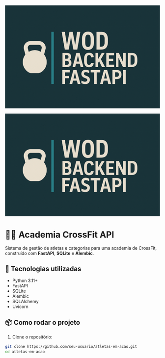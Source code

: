 ![WOD Backend FastAPI Banner](banner.png)
<p align="center">
  <img src="banner.png" alt="WOD Backend FastAPI Banner" />
</p>

# 🏋️‍♀️ Academia CrossFit API

Sistema de gestão de atletas e categorias para uma academia de CrossFit, construído com **FastAPI**, **SQLite** e **Alembic**.

## 🚀 Tecnologias utilizadas

- Python 3.11+
- FastAPI
- SQLite
- Alembic
- SQLAlchemy
- Uvicorn

## 📦 Como rodar o projeto

1. Clone o repositório:

```bash
git clone https://github.com/seu-usuario/atletas-em-acao.git
cd atletas-em-acao

